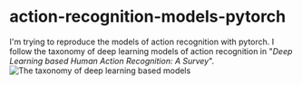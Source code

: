 # action-recognition-models-pytorch
I'm trying to reproduce the models of action recognition with pytorch. I follow the taxonomy of deep learning models of action recognition in "*Deep Learning based Human Action Recognition: A Survey*".
![The taxonomy of deep learning based models](http://m.qpic.cn/psb?/V146Uaoq2KWgA7/.rlEuCIe*T1BTj3MN*HcI0UG7.LRuqX9G1nKxi7HBAQ!/b/dDcBAAAAAAAA&bo=tAY8AwAAAAARB70!&rf=viewer_4)
